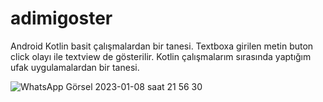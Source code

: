 # adimigoster
Android Kotlin basit çalışmalardan bir tanesi. Textboxa girilen metin buton click olayı ile textview de gösterilir.
Kotlin çalışmalarım sırasında yaptığım ufak uygulamalardan bir tanesi.


![WhatsApp Görsel 2023-01-08 saat 21 56 30](https://user-images.githubusercontent.com/18142460/211213877-946d5380-1af1-4368-82b2-4f9390074125.jpg)

